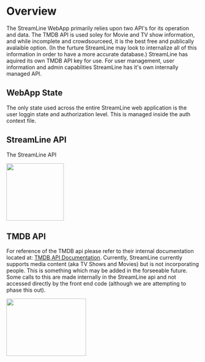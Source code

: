 # Overview

The StreamLine WebApp primarily relies upon two API's for its operation and data. The TMDB API is used soley for Movie and TV show information, and while incomplete and crowdsourceed, it is the best free and publically avalaible option. (In the furture StreamLine may look to internalize all of this information in order to have a more accurate database.) StreamLine has aquired its own TMDB API key for use. For user management, user information and admin capablities StreamLine has it's own internally managed API.

## WebApp State

The only state used across the entire StreamLine web application is the user loggin state and authorization level. This is managed inside the auth context file.

## StreamLine API

The StreamLine API

<img 
  src="/Users/ryandunn/Desktop/Personal/StreamLine/FrontEnd/src/assets/images/StreamLine_Transparent_Logo.png" 
  alt=""
  style="height: 150px; width: 150px;"
/>

## TMDB API

For reference of the TMDB api please refer to their internal documentation located at: [TMDB API Documentation](https://developer.themoviedb.org/reference/intro/getting-started). Currently, StreamLine currently supports media content (aka TV Shows and Movies) but is not incorporating people. This is something which may be added in the forseeable future. Some calls to this are made internally in the StreamLine api and not accessed directly by the front end code (although we are attempting to phase this out).

<img 
  src="https://www.themoviedb.org/assets/2/v4/logos/v2/blue_square_2-d537fb228cf3ded904ef09b136fe3fec72548ebc1fea3fbbd1ad9e36364db38b.svg" 
  alt=""
  style="height: 150px; width: 208px;"
/>
